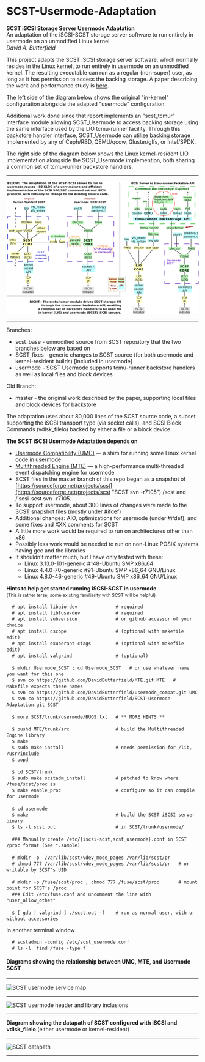 # SCST-Usermode-Adaptation
**SCST iSCSI Storage Server Usermode Adaptation**  
An adaptation of the iSCSI-SCST storage server software to run entirely in usermode on an unmodified Linux kernel  
*David A. Butterfield*

This project adapts the SCST iSCSI storage server software, which normally
resides in the Linux kernel, to run entirely in usermode on an unmodified
kernel.  The resulting executable can run as a regular (non-super) user, as long
as it has permission to access the backing storage.  A paper describing the work
and performance study is
[here](https://davidbutterfield.github.io/SCST-Usermode-Adaptation/docs/SCST_Usermode.html
       "A paper describing the work in detail").

The left side of the diagram below shows the original "in-kernel" configuration
alongside the adapted "usermode" configuration.

Additional work done since that report implements an "scst_tcmur" interface
module allowing SCST_Usermode to access backing storage using the same
interface used by the LIO tcmu-runner facility.  Through this backstore handler
interface, SCST_Usermode can utilize backing storage implemented by any of
Ceph/RBD, QEMU/qcow, Gluster/glfs, or Intel/SPDK.

The right side of the diagram below shows the Linux kernel-resident LIO
implementation alongside the SCST_Usermode implemention, both sharing a common
set of tcmu-runner backstore handlers.

* * *
![SCST Usermode Adaptation and tcmu-runner backend driver](https://github.com/DavidButterfield/SCST-Usermode-Adaptation/blob/usermode/usermode/scstu_tcmur.png
 "SCST Usermode Adaptation and tcmu-runner backend driver")
* * *

Branches:  
 + scst_base  - unmodified source from SCST repository that the two branches below are based on
 + SCST_fixes - generic changes to SCST source (for both usermode and kernel-resident builds) [included in usermode]
 + usermode   - SCST Usermode supports tcmu-runner backstore handlers as well as local files and block devices

Old Branch:  
 + master     - the original work described by the paper, supporting local files and block devices for backstore

The adaptation uses about 80,000 lines of the SCST source code, a subset
supporting the iSCSI transport type (via socket calls), and SCSI Block Commands
(vdisk_fileio) backed by either a file or a block device.

**The SCST iSCSI Usermode Adaptation depends on**  
 + [Usermode Compatibility (UMC)](https://github.com/DavidButterfield/usermode_compat#user-content-usermode_compat
                                 "Usermode Compatibility for Linux Kernel Code (UMC)")
    &mdash; a shim for running some Linux kernel code in usermode
 + [Multithreaded Engine (MTE)](https://github.com/DavidButterfield/MTE#user-content-mte "Multithreaded Engine (libmte)")
    &mdash; a high-performance multi-threaded event dispatching engine for usermode
 + SCST files in the master branch of this repo began as a snapshot of
   [https://sourceforge.net/projects/scst](https://sourceforge.net/projects/scst "SCST svn -r7105")
   /scst and /iscsi-scst svn -r7105.
 + To support usermode, about 300 lines of changes were made to the SCST snapshot files (mostly under #ifdef)
 + Additional changes: AIO, optimizations for usermode (under #ifdef), and some fixes and XXX comments for SCST
 + A little more work would be required to run on architectures other than x86
 + Possibly less work would be needed to run on non-Linux POSIX systems having gcc and the libraries
 + It shouldn't matter much, but I have only tested with these:
    * Linux 3.13.0-101-generic #148-Ubuntu SMP x86_64
    * Linux 4.4.0-70-generic    #91-Ubuntu SMP x86_64 GNU/Linux
    * Linux 4.8.0-46-generic    #49-Ubuntu SMP x86_64 GNU/Linux

**Hints to help get started running iSCSI-SCST in usermode**  
<SMALL>(This is rather terse; some existing familiarity with SCST will be helpful)</SMALL>

      # apt install libaio-dev              # required
      # apt install libfuse-dev             # required
      # apt install subversion              # or github accessor of your choice
      # apt install cscope                  # (optional with makefile edit)
      # apt install exuberant-ctags         # (optional with makefile edit)
      # apt install valgrind                # (optional)

      $ mkdir Usermode_SCST ; cd Usermode_SCST   # or use whatever name you want for this one
      $ svn co https://github.com/DavidButterfield/MTE.git MTE   # Makefile expects these names
      $ svn co https://github.com/DavidButterfield/usermode_compat.git UMC
      $ svn co https://github.com/DavidButterfield/SCST-Usermode-Adaptation.git SCST

      $ more SCST/trunk/usermode/BUGS.txt   # ** MORE HINTS **

      $ pushd MTE/trunk/src                 # build the Multithreaded Engine library
      $ make
      $ sudo make install                   # needs permission for /lib, /usr/include
      $ popd

      $ cd SCST/trunk
      $ sudo make scstadm_install           # patched to know where /fuse/scst/proc is
      $ make enable_proc                    # configure so it can compile for usermode

      $ cd usermode
      $ make                                # build the SCST iSCSI server binary
      $ ls -l scst.out                      # in SCST/trunk/usermode/

      ### Manually create /etc/{iscsi-scst,scst_usermode}.conf in SCST /proc format (See *.sample)

      # mkdir -p  /var/lib/scst/vdev_mode_pages /var/lib/scst/pr
      # chmod 777 /var/lib/scst/vdev_mode_pages /var/lib/scst/pr   # or writable by SCST's UID

      # mkdir -p /fuse/scst/proc ; chmod 777 /fuse/scst/proc       # mount point for SCST's /proc
      ### Edit /etc/fuse.conf and uncomment the line with "user_allow_other"

      $ [ gdb | valgrind ] ./scst.out -f    # run as normal user, with or without accessories
In another terminal window

      # scstadmin -config /etc/scst_usermode.conf
      # ls -l `find /fuse -type f`
#### Diagrams showing the relationship between UMC, MTE, and Usermode SCST
* * *
![SCST usermode service map](https://davidbutterfield.github.io/SCST-Usermode-Adaptation/docs/SCST_usermode_service_map.png
 "SCST Usermode Service Map")
* * *
![SCST usermode header and library inclusions](https://davidbutterfield.github.io/SCST-Usermode-Adaptation/docs/SCST_usermode_includes.png
 "SCST Usermode Header and Library Inclusions")
* * *
**Diagram showing the datapath of SCST configured with iSCSI and vdisk_fileio**
(either usermode or kernel-resident)
* * *
![SCST datapath](https://davidbutterfield.github.io/SCST-Usermode-Adaptation/docs/SCST_iSCSI_datapath.png
 "SCST Usermode Service Map")
* * *

